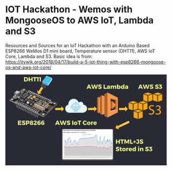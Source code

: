 # IOT Hackathon - Wemos with MongooseOS to AWS IoT, Lambda and S3

Resources and Sources for an IoT Hackathon with an Arduino Based ESP8266 WeMos D1 mini board, Temperature sensor (DHT11), AWS IoT Core, Lambda and S3.
Basic idea is from: https://itywik.org/2018/04/17/build-a-5-iot-thing-with-esp8266-mongoose-os-and-aws-iot-core/

![alt text](https://github.com/cschnidr/iot-hackathon-v2/blob/master/images/Architecture-1.jpg "High-Level Overview IoT Hackathon")



